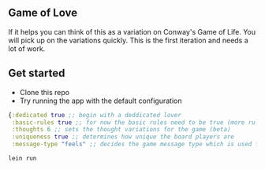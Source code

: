 ## Game of Love

If it helps you can think of this as a variation on Conway's Game of Life. You will pick up on the variations quickly. This is the first iteration and needs a lot of work.


## Get started

- Clone this repo
- Try running the app with the default configuration

``` clojure
{:dedicated true ;; begin with a deddicated lover
 :basic-rules true ;; for now the basic rules need to be true (more rules later!)
 :thoughts 6 ;; sets the thought variations for the game (beta)
 :uniqueness true ;; determines how unique the board players are
 :message-type "feels" ;; decides the game message type which is used for internal communications}
```

```
lein run
```
